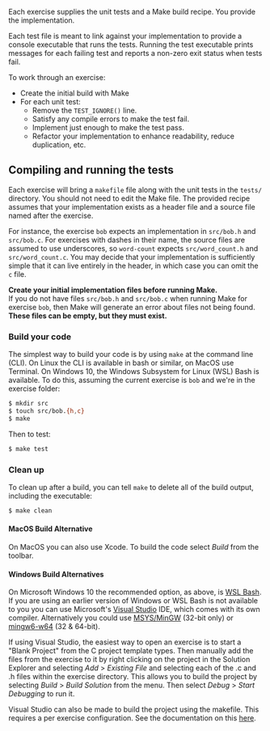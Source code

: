 Each exercise supplies the unit tests and a Make build recipe.
You provide the implementation.

Each test file is meant to link against your implementation to provide a console executable that runs the tests.
Running the test executable prints messages for each failing test and reports a non-zero exit status when tests fail.

To work through an exercise:
* Create the initial build with Make
* For each unit test:
  * Remove the `TEST_IGNORE()` line.
  * Satisfy any compile errors to make the test fail.
  * Implement just enough to make the test pass.
  * Refactor your implementation to enhance readability, reduce duplication, etc.

## Compiling and running the tests

Each exercise will bring a `makefile` file along with the unit tests in the `tests/` directory.
You should not need to edit the Make file.
The provided recipe assumes that your implementation exists as a header file and a source file named after the exercise.

For instance, the exercise `bob` expects an implementation in `src/bob.h` and `src/bob.c`.
For exercises with dashes in their name, the source files are assumed to use underscores, so `word-count` expects `src/word_count.h` and `src/word_count.c`.
You may decide that your implementation is sufficiently simple that it can live entirely in the header, in which case you can omit the `c` file.

**Create your initial implementation files before running Make.**  
If you do not have files `src/bob.h` and `src/bob.c` when running Make for exercise `bob`, then Make will generate an error about files not being found.
**These files can be empty, but they must exist.**

### Build your code

The simplest way to build your code is by using `make` at the command line (CLI).
On Linux the CLI is available in bash or similar, on MacOS use Terminal. 
On Windows 10, the Windows Subsystem for Linux (WSL) Bash is available.
To do this, assuming the current exercise is `bob` and we're in the exercise folder:

```bash
$ mkdir src
$ touch src/bob.{h,c}
$ make
```

Then to test:

```bash
$ make test
```

### Clean up

To clean up after a build, you can tell `make` to delete all of the build output, including the executable:

```bash
$ make clean
```

#### MacOS Build Alternative
On MacOS you can also use Xcode. 
To build the code select _Build_ from the toolbar.

#### Windows Build Alternatives
On Microsoft Windows 10 the recommended option, as above, is [WSL Bash](https://msdn.microsoft.com/en-us/commandline/wsl/about).
If you are using an earlier version of Windows or WSL Bash is not available to you you can use Microsoft's [Visual Studio](https://www.visualstudio.com/vs/) IDE, which comes with its own compiler. 
Alternatively you could use [MSYS/MinGW](http://www.mingw.org/) (32-bit only) or [mingw6-w64](http://mingw-w64.org/doku.php) (32 & 64-bit).

If using Visual Studio, the easiest way to open an exercise is to start a "Blank Project" from the C project template types.
Then manually add the files from the exercise to it by right clicking on the project in the Solution Explorer and selecting _Add_ > _Existing File_ and selecting each of the .c and .h files within the exercise directory. 
This allows you to build the project by selecting _Build_ > _Build Solution_ from the menu. Then  select _Debug_ > _Start Debugging_ to run it.

Visual Studio can also be made to build the project using the makefile. 
This requires a per exercise configuration. See the documentation on this [here](https://docs.microsoft.com/en-gb/cpp/ide/non-msbuild-projects).

